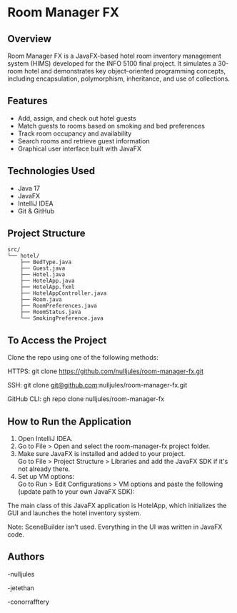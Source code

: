 # Room Manager FX

## Overview
Room Manager FX is a JavaFX-based hotel room inventory management system (HIMS) developed for the INFO 5100 final project. It simulates a 30-room hotel and demonstrates key object-oriented programming concepts, including encapsulation, polymorphism, inheritance, and use of collections.

## Features
- Add, assign, and check out hotel guests
- Match guests to rooms based on smoking and bed preferences
- Track room occupancy and availability
- Search rooms and retrieve guest information
- Graphical user interface built with JavaFX

## Technologies Used
- Java 17
- JavaFX
- IntelliJ IDEA
- Git & GitHub

## Project Structure

```
src/
└── hotel/
    ├── BedType.java
    ├── Guest.java
    ├── Hotel.java
    ├── HotelApp.java
    ├── HotelApp.fxml
    ├── HotelAppController.java
    ├── Room.java
    ├── RoomPreferences.java
    ├── RoomStatus.java
    └── SmokingPreference.java
```


## To Access the Project

Clone the repo using one of the following methods:

HTTPS:
git clone https://github.com/nulljules/room-manager-fx.git

SSH:
git clone git@github.com:nulljules/room-manager-fx.git

GitHub CLI:
gh repo clone nulljules/room-manager-fx

## How to Run the Application

1. Open IntelliJ IDEA.
2. Go to File > Open and select the room-manager-fx project folder.
3. Make sure JavaFX is installed and added to your project.  
   Go to File > Project Structure > Libraries and add the JavaFX SDK if it's not already there.
4. Set up VM options:  
   Go to Run > Edit Configurations > VM options and paste the following (update path to your own JavaFX SDK):

The main class of this JavaFX application is HotelApp, which initializes the GUI and launches the hotel inventory system.

Note: SceneBuilder isn’t used. Everything in the UI was written in JavaFX code.

## Authors

-nulljules

-jetethan

-conorrafftery

